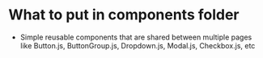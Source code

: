 # What to put in components folder

- Simple reusable components that are shared between multiple pages like Button.js, ButtonGroup.js, Dropdown.js, Modal.js, Checkbox.js, etc
